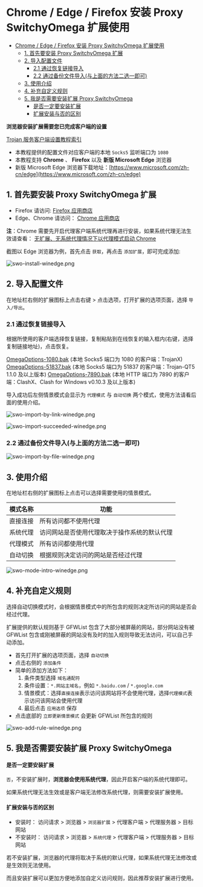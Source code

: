 # Chrome / Edge / Firefox 安装 Proxy SwitchyOmega 扩展使用

- [Chrome / Edge / Firefox 安装 Proxy SwitchyOmega 扩展使用](#chrome--edge--firefox-安装-proxy-switchyomega-扩展使用)
  - [1. 首先要安装 Proxy SwitchyOmega 扩展](#1-首先要安装-proxy-switchyomega-扩展)
  - [2. 导入配置文件](#2-导入配置文件)
    - [2.1 通过恢复链接导入](#21-通过恢复链接导入)
    - [2.2 通过备份文件导入(与上面的方法二选一即可)](#22-通过备份文件导入与上面的方法二选一即可)
  - [3. 使用介绍](#3-使用介绍)
  - [4. 补充自定义规则](#4-补充自定义规则)
  - [5. 我是否需要安装扩展 Proxy SwitchyOmega](#5-我是否需要安装扩展-proxy-switchyomega)
      - [是否一定要安装扩展](#是否一定要安装扩展)
      - [扩展安装与否的区别](#扩展安装与否的区别)

**浏览器安装扩展需要您已完成客户端的设置** 

[Trojan 服务客户端设置教程索引](/README.md)

- 本教程提供的配置文件对应客户端的本地 `Socks5` 监听端口为 `1080`
- 本教程支持 **Chrome** 、 **Firefox** 以及 **新版 Microsoft Edge** 浏览器
- 新版 Microsoft Edge 浏览器下载地址：[https://www.microsoft.com/zh-cn/edge](https://www.microsoft.com/zh-cn/edge)

## 1. 首先要安装 Proxy SwitchyOmega 扩展
- Firefox 请访问: [Firefox 应用商店](https://addons.mozilla.org/en-US/firefox/addon/switchyomega/)
- Edge、Chrome 请访问： [Chrome 应用商店](https://chrome.google.com/webstore/detail/proxy-switchyomega/padekgcemlokbadohgkifijomclgjgif?hl=zh-CN)

**注**：Chrome 需要先开启代理客户端系统代理再进行安装，如果系统代理无法生效请查看： [无扩展、无系统代理情况下以代理模式启动 Chrome](/zh_CN/browser/chrome-start-without-system-proxy.md)

截图以 Edge 浏览器为例，首先点击 `获取`，再点击 `添加扩展`，即可完成添加:

![swo-install-winedge.png](/images/browser/swo-install-winedge.png)

## 2. 导入配置文件

在地址栏右侧的扩展图标上点击右键 > 点击选项，打开扩展的选项页面，选择 `导入/导出`。

### 2.1 通过恢复链接导入

根据所使用的客户端选择恢复链接，复制粘贴到在线恢复的输入框内(右键，选择复制链接地址)，点击恢复。

[OmegaOptions-1080.bak](https://dl.trojan-cdn.com/browser/OmegaOptions-1080.bak) (本地 Socks5 端口为 1080 的客户端：TrojanX)
[OmegaOptions-51837.bak](https://dl.trojan-cdn.com/browser/OmegaOptions-51837.bak) (本地 Socks5 端口为 51837 的客户端：Trojan-QT5 1.1.0 及以上版本)
[OmegaOptions-7890.bak](https://dl.trojan-cdn.com/browser/OmegaOptions-7890.bak) (本地 HTTP 端口为 7890 的客户端：ClashX、Clash for Windows v0.10.3 及以上版本)

导入成功后左侧情景模式会显示为 `代理模式` 与 `自动切换` 两个模式，使用方法请看后面的使用介绍。

![swo-import-by-link-winedge.png](/images/browser/swo-import-by-link-winedge.png)

![swo-import-succeeded-winedge.png](/images/browser/swo-import-succeeded-winedge.png)

### 2.2 通过备份文件导入(与上面的方法二选一即可)

![swo-import-by-file-winedge.png](/images/browser/swo-import-by-file-winedge.png)

## 3. 使用介绍

在地址栏右侧的扩展图标上点击可以选择需要使用的情景模式。

|模式名称|功能|
|:--:|--|
|直接连接|所有访问都不使用代理|
|系统代理|访问网站是否使用代理取决于操作系统的默认代理|
|代理模式|所有访问都使用代理|
|自动切换|根据规则决定访问的网站是否经过代理|

![swo-mode-intro-winedge.png](/images/browser/swo-mode-intro-winedge.png)

## 4. 补充自定义规则

选择自动切换模式时，会根据情景模式中的所包含的规则决定所访问的网站是否会经过代理。 

扩展提供的默认规则基于 GFWList 包含了大部分被屏蔽的网站，部分网站没有被 GFWList 包含或刚被屏蔽的网站没有及时的加入规则导致无法访问，可以自己手动添加。

- 首先打开扩展的选项页面，选择 `自动切换` 
- 点击右侧的 `添加条件`
- 简单的添加方法如下：
  1. 条件类型选择 `域名通配符`
  2. 条件设置：`*.网站主域名`，例如 `*.baidu.com` / `*.google.com`
  3. 情景模式：选择`直接连接`表示访问该网站将不会使用代理，选择`代理模式`表示访问该网站会使用代理
  4. 最后点击 `应用选项` 保存
- 点击底部的 `立即更新情景模式` 会更新 GFWList 所包含的规则

![swo-add-rule-winedge.png](/images/browser/swo-add-rule-winedge.png)

## 5. 我是否需要安装扩展 Proxy SwitchyOmega

#### 是否一定要安装扩展  
`否`，不安装扩展时，**浏览器会使用系统代理**，因此开启客户端的系统代理即可。

如果系统代理无法生效或是客户端无法修改系统代理，则需要安装扩展使用。

#### 扩展安装与否的区别  
- 安装时： 访问请求 > 浏览器 > `浏览器扩展` > 代理客户端 > 代理服务器 > 目标网站
- 不安装时： 访问请求 > 浏览器 > `系统代理` > 代理客户端 > 代理服务器 > 目标网站

若不安装扩展，浏览器的代理将取决于系统的默认代理，如果系统代理无法修改或是生效则无法使用。  

而且安装扩展可以更加方便地添加自定义访问规则，因此推荐安装扩展进行使用。
